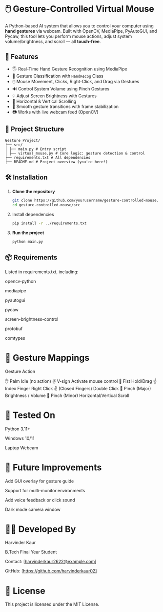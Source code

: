 
# 🖱️ Gesture-Controlled Virtual Mouse

A Python-based AI system that allows you to control your computer using **hand gestures** via webcam. Built with OpenCV, MediaPipe, PyAutoGUI, and Pycaw, this tool lets you perform mouse actions, adjust system volume/brightness, and scroll — all **touch-free**.


## 🎯 Features

- 🖐️ Real-Time Hand Gesture Recognition using MediaPipe
- 🧠 Gesture Classification with `HandRecog` Class
- 🖱️ Mouse Movement, Clicks, Right-Click, and Drag via Gestures
- 🔊 Control System Volume using Pinch Gestures
- 💡 Adjust Screen Brightness with Gestures
- 🧭 Horizontal & Vertical Scrolling
- 🔄 Smooth gesture transitions with frame stabilization
- 📷 Works with live webcam feed (OpenCV)

## 📁 Project Structure
    
    Gesture Project/
    ├── src/
    │ ├── main.py # Entry script
    │ ├── virtual_mouse.py # Core logic: gesture detection & control
    ├── requirements.txt # All dependencies
    ├── README.md # Project overview (you're here!)


## 🛠️ Installation

1. **Clone the repository**
    ```bash
    git clone https://github.com/yourusername/gesture-controlled-mouse.git
    cd gesture-controlled-mouse/src

2. Install dependencies
    ```bash
    pip install -r ../requirements.txt

3. **Run the project**
    ```bash
    python main.py
    
## 📦 Requirements

Listed in requirements.txt, including:

opencv-python

mediapipe

pyautogui

pycaw

screen-brightness-control

protobuf

comtypes

# 🧠 Gesture Mappings

Gesture	Action

✋ Palm	Idle (no action)
✌️ V-sign	Activate mouse control
👊 Fist	Hold/Drag
☝️ Index Finger	Right Click
✌️ (Closed Fingers)	Double Click
🤏 Pinch (Major)	Brightness / Volume
🤏 Pinch (Minor)	Horizontal/Vertical Scroll

# 🧪 Tested On

Python 3.11+

Windows 10/11

Laptop Webcam

# 📌 Future Improvements

Add GUI overlay for gesture guide

Support for multi-monitor environments

Add voice feedback or click sound

Dark mode camera window

# 👨‍💻 Developed By

Harvinder Kaur

B.Tech Final Year Student

Contact: [harvinderkaur2622@example.com]

GitHub: [https://github.com/harvinderkaur02]

# 📜 License

This project is licensed under the MIT License.
